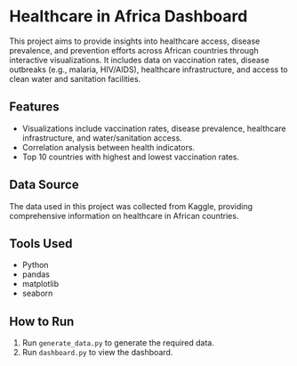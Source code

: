 # Healthcare in Africa Dashboard

This project aims to provide insights into healthcare access, disease prevalence, and prevention efforts across African countries through interactive visualizations. It includes data on vaccination rates, disease outbreaks (e.g., malaria, HIV/AIDS), healthcare infrastructure, and access to clean water and sanitation facilities.

## Features
- Visualizations include vaccination rates, disease prevalence, healthcare infrastructure, and water/sanitation access.
- Correlation analysis between health indicators.
- Top 10 countries with highest and lowest vaccination rates.

## Data Source
The data used in this project was collected from Kaggle, providing comprehensive information on healthcare in African countries.

## Tools Used
- Python
- pandas
- matplotlib
- seaborn

## How to Run
1. Run `generate_data.py` to generate the required data.
2. Run `dashboard.py` to view the dashboard.
